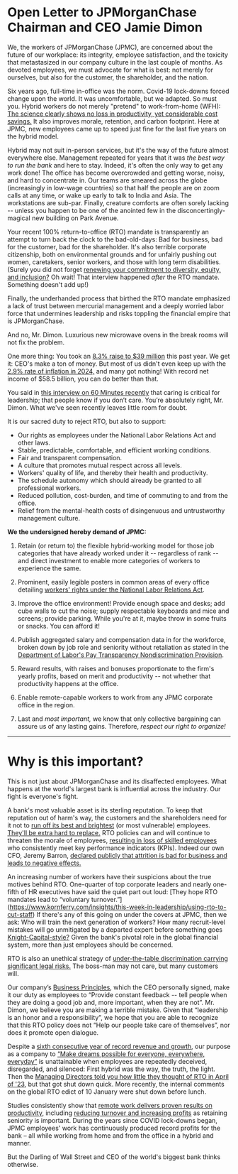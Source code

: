 # Open Letter to JPMorganChase Chairman and CEO Jamie Dimon

We, the workers of JPMorganChase (JPMC), are concerned about the future of our workplace:
its integrity, employee satisfaction, and the toxicity that metastasized in our company
culture in the last couple of months. As devoted employees, we must advocate for what is
best: not merely for ourselves, but also for the customer, the shareholder, and the nation.

Six years ago, full-time in-office was the norm. Covid-19 lock-downs forced change upon
the world. It was uncomfortable, but we adapted. So must you. Hybrid workers do not merely
"pretend" to work-from-home (WFH):
[The science clearly shows no loss in productivity, yet considerable cost savings.](https://www.nature.com/articles/s41586-024-07500-2)
It also improves morale, retention, and carbon footprint. Here at JPMC,
new employees came up to speed just fine for the last five years on the hybrid model.

Hybrid may not suit in-person services, but it's the way of the future almost everywhere else.
Management repeated for years that it was *the best way to run the bank* and here to stay.
Indeed, it's often the only way to get any work done! The office has become overcrowded
and getting worse, noisy, and hard to concentrate in. Our teams are smeared
across the globe (increasingly in low-wage countries) so that half the people are on zoom
calls at any time, or wake up early to talk to India and Asia. The workstations are sub-par.
Finally, creature comforts are often sorely lacking -- unless you happen to be one of
the anointed few in the disconcertingly-magical new building on Park Avenue.

Your recent 100% return-to-office (RTO) mandate is transparently an attempt to turn back the
clock to the bad-old-days: Bad for business, bad for the customer, bad for the shareholder.
It's also terrible corporate citizenship, both on environmental grounds and for unfairly
pushing out women, caretakers, senior workers, and those with long term disabilities.
(Surely you did not forget
[renewing your commitment to diversity, equity, and inclusion?](https://www.cnbc.com/2025/01/22/cnbc-transcript-jpmorgan-chase-chairman-ceo-jamie-dimon-speaks-with-cnbcs-squawk-box-from-the-world-economic-forum-in-davos-switzerland-today.html)
Oh wait! That interview happened *after* the RTO mandate. Something doesn't add up!)

Finally, the underhanded process that birthed the RTO mandate emphasized a lack of trust
between mercurial management and a deeply worried labor force that undermines leadership and risks
toppling the financial empire that is JPMorganChase.

And no, Mr. Dimon. Luxurious new microwave ovens in the break rooms will not fix the problem.

One more thing: You took an [8.3% raise to $39 million](https://finance.yahoo.com/news/jamie-dimon-gets-3-million-120701261.html)
this past year. We get it: CEO's make a ton of money. But most of us didn't even keep up with the
[2.9% rate of inflation in 2024,](https://www.bls.gov/news.release/cpi.nr0.htm)
and many got nothing! With record net income of $58.5 billion, you can do better than that.

You said in [this interview on 60 Minutes recently](https://youtu.be/2REdbQasKX4?t=1426)
that caring is critical for leadership; that people know if you don’t care.
You’re absolutely right, Mr. Dimon. What we've seen recently leaves little room for doubt.

It is our sacred duty to reject RTO, but also to support:

* Our rights as employees under the National Labor Relations Act and other laws.
* Stable, predictable, comfortable, and efficient working conditions.
* Fair and transparent compensation.
* A culture that promotes mutual respect across all levels.
* Workers' quality of life, and thereby their health and productivity.
* The schedule autonomy which should already be granted to all professional workers.
* Reduced pollution, cost-burden, and time of commuting to and from the office.
* Relief from the mental-health costs of disingenuous and untrustworthy management culture.

**We the undersigned hereby demand of JPMC:**

1. Retain (or return to) the flexible hybrid-working model for those job categories that
   have already worked under it -- regardless of rank -- and direct investment to enable
   more categories of workers to experience the same.

2. Prominent, easily legible posters in common areas of every office detailing
   [workers' rights under the National Labor Relations Act](https://www.nlrb.gov/sites/default/files/attachments/pages/node-251/employee-rights-under-the-nlra-poster-11-x-17-version-pdf-2022.pdf).

3. Improve the office environment! Provide enough space and desks; add cube walls to
   cut the noise; supply respectable keyboards and mice and screens; provide parking.
   While you're at it, maybe throw in some fruits or snacks. You can afford it!

4. Publish aggregated salary and compensation data in for the workforce,
   broken down by job role and seniority without retaliation as stated in the
   [Department of Labor's Pay Transparency Nondiscrimination Provision](https://www.dol.gov/sites/dolgov/files/ofccp/pdf/pay-transp_%20English_formattedESQA508c.pdf).

5. Reward results, with raises and bonuses proportionate to the firm's yearly profits,
   based on merit and productivity -- not whether that productivity happens at the office.

6. Enable remote-capable workers to work from any JPMC corporate office in the region.

7. Last and *most important,* we know that only collective bargaining can
   assure us of any lasting gains. Therefore, *respect our right to organize!*

-----------------------

# Why is this important? 

This is not just about JPMorganChase and its disaffected employees.
What happens at the world's largest bank is influential across the industry.
Our fight is everyone's fight.

A bank's most valuable asset is its sterling reputation.
To keep that reputation out of harm's way, the customers and the shareholders
need for it not to
[run off its best and brightest](https://www.hrdive.com/news/rto-mandates-lead-to-brain-drain-attrition/734989/)
(or most vulnerable) employees.
[They'll be extra hard to replace.](https://www.shrm.org/topics-tools/news/employee-relations/rto-mandates-lead-to-higher-turnover--recruiting-challenges)
RTO policies can and will continue to threaten the morale of employees,
[resulting in loss of skilled employees](https://fortune.com/2024/12/13/return-to-office-mandate-risk-losing-top-performers-study/)
who consistently meet key performance indicators (KPIs).
Indeed our own CFO, Jeremy Barron,
[declared publicly that attrition is bad for business and leads to negative effects.](https://www.barrons.com/livecoverage/chase-wells-fargo-bank-america-citi-earnings/card/jpmorgan-cfo-says-firm-isn-t-hoping-office-push-prompts-attrition-UcpzAPU4dZikOvwkZ6sk)

An increasing number of workers have their suspicions about the true motives behind RTO.
One-quarter of top corporate leaders and nearly one-fifth of HR executives have said the quiet part out loud:
[They hope RTO mandates lead to “voluntary turnover.”] (https://www.kornferry.com/insights/this-week-in-leadership/using-rto-to-cut-staff)
If there's any of this going on under the covers at JPMC, then we ask:
Who will train the next generation of workers? How many recruit-level mistakes
will go unmitigated by a departed expert before something goes
[Knight-Capital-style?](https://www.henricodolfing.com/2019/06/project-failure-case-study-knight-capital.html)
Given the bank's pivotal role in the global financial system, more than just employees should be concerned.

RTO is also an unethical strategy of
[under-the-table discrimination carrying significant legal risks.](https://disasteravoidanceexperts.com/the-rising-legal-risks-of-rto-policies/)
The boss-man may not care, but many customers will.

Our company’s [Business Principles](https://www.jpmorganchase.com/content/dam/jpmc/jpmorgan-chase-and-co/documents/how-we-do-business.pdf),
which the CEO personally signed, make it our duty as employees to “Provide constant feedback -- tell people when they are doing a good job and, more important, when they are not”. Mr. Dimon, we believe you are making a terrible mistake. Given that “leadership is an honor and a responsibility”, we hope that you are able to recognize that this RTO policy does not “Help our people take care of themselves”, nor does it promote open dialogue.

Despite a [sixth consecutive year of record revenue and growth](https://www.jpmorganchase.com/ir/annual-report/2023/ar-ceo-letters),
our purpose as a company to
[“Make dreams possible for everyone, everywhere, everyday”](https://www.jpmorganchase.com/content/dam/jpmc/jpmorgan-chase-and-co/documents/how-we-do-business.pdf)
is unattainable when employees are repeatedly deceived, disregarded, and silenced:
First hybrid was the way, the truth, the light.
Then the [Managing Directors told you how little they thought of RTO in April of '23](https://www.reuters.com/business/finance/jpmorgan-employees-gripe-about-dimons-return-to-office-edict-2023-04-27/),
but that got shut down quick.
More recently, the internal comments on the global RTO edict of 10 January were shut down before lunch.

Studies consistently show that
[remote work delivers proven results on productivity,](https://bospar.com/press-release/bospars-10th-anniversary-research-confirms-remote-work-drives-superior-business-outcomes/)
including [reducing turnover and increasing profits](https://hbr.org/2024/10/one-company-a-b-tested-hybrid-work-heres-what-they-found)
as retaining seniority is important. During the years since COVID lock-downs began, JPMC employees' work has continuously produced record profits for the bank – all while working from home and from the office in a hybrid and manner.

But the Darling of Wall Street and CEO of the world's biggest bank thinks otherwise.

